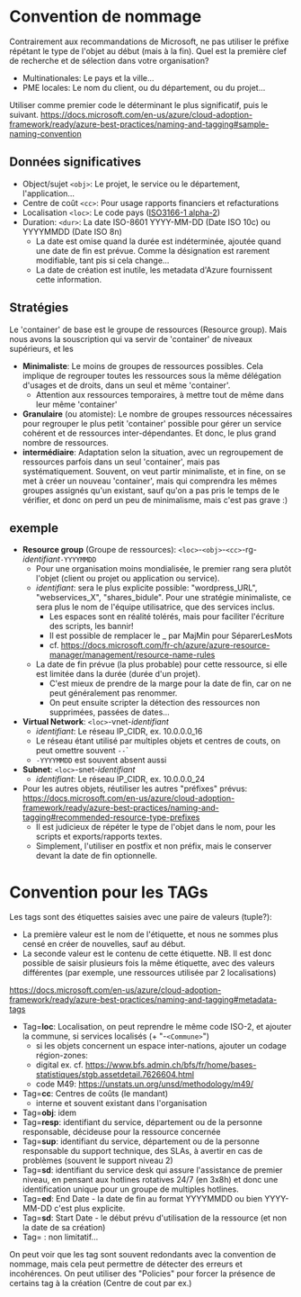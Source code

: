 # Convention de nommage
Contrairement aux recommandations de Microsoft, ne pas utiliser le préfixe répétant le type de l'objet au début (mais à la fin). Quel est la première clef de recherche et de sélection dans votre organisation?
* Multinationales: Le pays et la ville...
* PME locales: Le nom du client, ou du département, ou du projet...

Utiliser comme premier code le déterminant le plus significatif, puis le suivant.
https://docs.microsoft.com/en-us/azure/cloud-adoption-framework/ready/azure-best-practices/naming-and-tagging#sample-naming-convention
## Données significatives
* Object/sujet `<obj>`: Le projet, le service ou le département, l'application...
* Centre de coût `<cc>`: Pour usage rapports financiers et refacturations
* Localisation `<loc>`: Le code pays ([ISO3166-1 alpha-2](https://fr.wikipedia.org/wiki/ISO_3166-1#Table_de_codage))
* Duration: `<dur>`: La date ISO-8601 YYYY-MM-DD (Date ISO 10c) ou YYYYMMDD (Date ISO 8n)
  * La date est omise quand la durée est indéterminée, ajoutée quand une date de fin est prévue. Comme la désignation est rarement modifiable, tant pis si cela change...
  * La date de création est inutile, les metadata d'Azure fournissent cette information.

## Stratégies
Le 'container' de base est le groupe de ressources (Resource group). Mais nous avons la souscription qui va servir de 'container' de niveaux supérieurs, et les 
* **Minimaliste**: Le moins de groupes de ressources possibles. Cela implique de regrouper toutes les ressources sous la même délégation d'usages et de droits, dans un seul et même 'container'.
  * Attention aux ressources temporaires, à mettre tout de même dans leur même 'container' 
* **Granulaire** (ou atomiste): Le nombre de groupes ressources nécessaires pour regrouper le plus petit 'container' possible pour gérer un service cohérent et de ressources inter-dépendantes. Et donc, le plus grand nombre de ressources.
* **intermédiaire**: Adaptation selon la situation, avec un regroupement de ressources parfois dans un seul 'container', mais pas systématiquement. Souvent, on veut partir minimaliste, et in fine, on se met à créer un nouveau 'container', mais qui comprendra les mêmes groupes assignés qu'un existant, sauf qu'on a pas pris le temps de le vérifier, et donc on perd un peu de minimalisme, mais c'est pas grave :)

## exemple
* **Resource group** (Groupe de ressources): `<loc>`-`<obj>`-`<cc>`-rg-_identifiant_`-YYYYMMDD`
  * Pour une organisation moins mondialisée, le premier rang sera plutôt l'objet (client ou projet ou application ou service).
  * _identifiant_: sera le plus explicite possible: "wordpress_URL", "webservices_X", "shares_bidule". Pour une stratégie minimaliste, ce sera plus le nom de l'équipe utilisatrice, que des services inclus.
    * Les espaces sont en réalité tolérés, mais pour faciliter l'écriture des scripts, les bannir!
    * Il est possible de remplacer le _ par MajMin pour SéparerLesMots
    * cf. https://docs.microsoft.com/fr-ch/azure/azure-resource-manager/management/resource-name-rules
  * La date de fin prévue (la plus probable) pour cette ressource, si elle est limitée dans la durée (durée d'un projet). 
    * C'est mieux de prendre de la marge pour la date de fin, car on ne peut généralement pas renommer. 
    * On peut ensuite scripter la détection des ressources non supprimées, passées de dates...
* **Virtual Network**: `<loc>`-vnet-_identifiant_
  * _identifiant_: Le réseau IP_CIDR, ex. 10.0.0.0_16
  * Le réseau étant utilisé par multiples objets et centres de couts, on peut omettre souvent `-`<obj>`-`<cc>`
  * `-YYYYMMDD` est souvent absent aussi
* **Subnet**: `<loc>`-snet-_identifiant_
  * _identifiant_: Le réseau IP_CIDR, ex. 10.0.0.0_24
* Pour les autres objets, réutiliser les autres "préfixes" prévus: https://docs.microsoft.com/en-us/azure/cloud-adoption-framework/ready/azure-best-practices/naming-and-tagging#recommended-resource-type-prefixes
  * Il est judicieux de répéter le type de l'objet dans le nom, pour les scripts et exports/rapports textes.
  * Simplement, l'utiliser en postfix et non préfix, mais le conserver devant la date de fin optionnelle.

# Convention pour les TAGs
Les tags sont des étiquettes saisies avec une paire de valeurs (tuple?):
* La première valeur est le nom de l'étiquette, et nous ne sommes plus censé en créer de nouvelles, sauf au début.
* La seconde valeur est le contenu de cette étiquette. NB. Il est donc possible de saisir plusieurs fois la même étiquette, avec des valeurs différentes (par exemple, une ressources utilisée par 2 localisations)

https://docs.microsoft.com/en-us/azure/cloud-adoption-framework/ready/azure-best-practices/naming-and-tagging#metadata-tags
* Tag=**loc**: Localisation, on peut reprendre le même code ISO-2, et ajouter la commune, si services localisés (+ "-`<Commune>`")
  * si les objets concernent un espace inter-nations, ajouter un codage région-zones: 
  * digital ex. cf. https://www.bfs.admin.ch/bfs/fr/home/bases-statistiques/stgb.assetdetail.7626604.html
  * code M49: https://unstats.un.org/unsd/methodology/m49/
* Tag=**cc**: Centres de coûts (le mandant)
  * interne et souvent existant dans l'organisation
* Tag=**obj**: idem
* Tag=**resp**: identifiant du service, département ou de la personne responsable, décideuse pour la ressource concernée
* Tag=**sup**: identifiant du service, département ou de la personne responsable du support technique, des SLAs, à avertir en cas de problèmes (souvent le support niveau 2)
* Tag=**sd**: identifiant du service desk qui assure l'assistance de premier niveau, en pensant aux hotlines rotatives 24/7 (en 3x8h) et donc une identification unique pour un groupe de multiples hotlines.
* Tag=**ed**: End Date - la date de fin au format YYYYMMDD ou bien YYYY-MM-DD c'est plus explicite.
* Tag=**sd**: Start Date - le début prévu d'utilisation de la ressource (et non la date de sa création)
* Tag= : non limitatif...

On peut voir que les tag sont souvent redondants avec la convention de nommage, mais cela peut permettre de détecter des erreurs et incohérences. On peut utiliser des "Policies" pour forcer la présence de certains tag à la création (Centre de cout par ex.)
